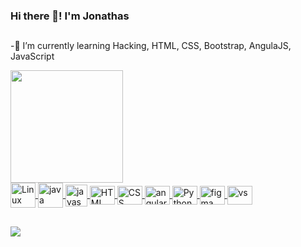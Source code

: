 ### Hi there 👋! I'm Jonathas

##

-🎩 I’m currently learning Hacking, HTML, CSS, Bootstrap, AngulaJS, JavaScript

<div>
  <a href="https://github.com/JonathasAmaral">
  <img height="180em" src="https://github-readme-stats.vercel.app/api/top-langs/?username=JonathasAmaral&layout=compact&langs_count=7&theme=dark"/>
</div>
  
<div style="display: inline_block"><us>
  <img align="center" alt="Linux" height="40" width="40" src="https://cdn.jsdelivr.net/gh/devicons/devicon/icons/linux/linux-original.svg">
  <img align="center" alt="java" height="40" width="40" src="https://cdn.jsdelivr.net/gh/devicons/devicon/icons/java/java-original-wordmark.svg">
  <img align="center" alt="javascript" height="35" width="35" src="https://cdn.jsdelivr.net/gh/devicons/devicon/icons/javascript/javascript-original.svg">
  <img align="center" alt="HTML" height="30" width="40" src="https://cdn.jsdelivr.net/gh/devicons/devicon/icons/html5/html5-original.svg">
  <img align="center" alt="CSS" height="30" width="40" src="https://cdn.jsdelivr.net/gh/devicons/devicon/icons/css3/css3-original.svg">
  <img align="center" alt="angularjs" height="30" width="40" src="https://cdn.jsdelivr.net/gh/devicons/devicon/icons/angularjs/angularjs-original.svg">
  <img align="center" alt="Python" height="30" width="40" src="https://cdn.jsdelivr.net/gh/devicons/devicon/icons/python/python-original.svg">
  <img align="center" alt="figma" height="30" width="40" src="https://cdn.jsdelivr.net/gh/devicons/devicon/icons/figma/figma-original.svg">
  <img align="center" alt="vs" height="30" width="40" src="https://cdn.jsdelivr.net/gh/devicons/devicon/icons/vscode/vscode-original.svg">
</div>

##
  
<div>
  <a href="https://www.linkedin.com/in/jonathas-amaral-79a58b1a0" target="_blank"><img src="https://img.shields.io/badge/-LinkedIn-%230077B5?style=for-the-badge&logo=linkedin&logoColor=white" target="_blank"></a>
<div>

